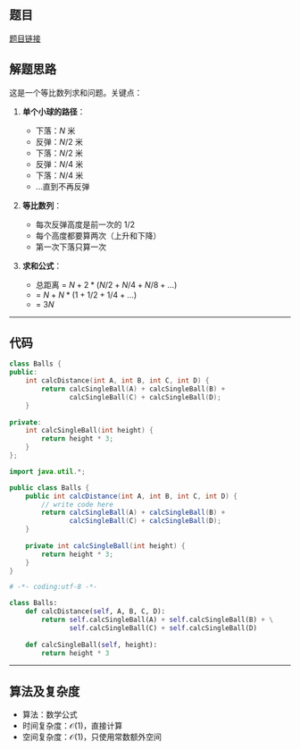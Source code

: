 ## 题目
[题目链接](https://www.nowcoder.com/practice/ae45a1d8bc1d43858c83762fe8c2802c?tpId=182&tqId=26021&sourceUrl=/exam/oj&channenl=wgithub&fromPut=wgithub)

## 解题思路

这是一个等比数列求和问题。关键点：

1. **单个小球的路径**：
   - 下落：$N$ 米
   - 反弹：$N/2$ 米
   - 下落：$N/2$ 米
   - 反弹：$N/4$ 米
   - 下落：$N/4$ 米
   - ...直到不再反弹

2. **等比数列**：
   - 每次反弹高度是前一次的 $1/2$
   - 每个高度都要算两次（上升和下降）
   - 第一次下落只算一次

3. **求和公式**：
   - 总距离 = $N + 2 * (N/2 + N/4 + N/8 + ...)$
   - = $N + N * (1 + 1/2 + 1/4 + ...)$
   - = $3N$

---

## 代码

```cpp []
class Balls {
public:
    int calcDistance(int A, int B, int C, int D) {
        return calcSingleBall(A) + calcSingleBall(B) + 
               calcSingleBall(C) + calcSingleBall(D);
    }
    
private:
    int calcSingleBall(int height) {
        return height * 3;
    }
};
```

```java []
import java.util.*;

public class Balls {
    public int calcDistance(int A, int B, int C, int D) {
        // write code here
        return calcSingleBall(A) + calcSingleBall(B) + 
               calcSingleBall(C) + calcSingleBall(D);
    }
    
    private int calcSingleBall(int height) {
        return height * 3;
    }
}
```

```python []
# -*- coding:utf-8 -*-

class Balls:
    def calcDistance(self, A, B, C, D):
        return self.calcSingleBall(A) + self.calcSingleBall(B) + \
               self.calcSingleBall(C) + self.calcSingleBall(D)
    
    def calcSingleBall(self, height):
        return height * 3
```

---

## 算法及复杂度
- 算法：数学公式
- 时间复杂度：$\mathcal{O(1)}$，直接计算
- 空间复杂度：$\mathcal{O(1)}$，只使用常数额外空间